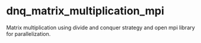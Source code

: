 # dnq_matrix_multiplication_mpi
Matrix multiplication using divide and conquer strategy and open mpi library for parallelization.
